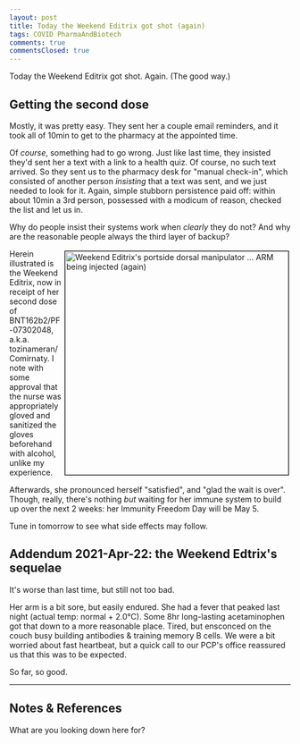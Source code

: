 ```yaml
---
layout: post
title: Today the Weekend Editrix got shot (again)
tags: COVID PharmaAndBiotech 
comments: true
commentsClosed: true
---
```


Today the Weekend Editrix got shot.  Again.  (The good way.)  


## Getting the second dose  

Mostly, it was pretty easy.  They sent her a couple email reminders, and it took all of
10min to get to the pharmacy at the appointed time.  

Of _course_, something had to go wrong.  Just like last time, they insisted they'd sent
her a text with a link to a health quiz.  Of course, no such text arrived.  So they sent
us to the pharmacy desk for "manual check-in", which consisted of another person
_insisting_ that a text was sent, and we just needed to look for it.  Again, simple
stubborn persistence paid off: within about 10min a 3rd person, possessed with a modicum
of reason, checked the list and let us in.  

Why do people insist their systems work when _clearly_ they do not?  And why are the
reasonable people always the third layer of backup?  

<img src="{{ site.baseurl }}/images/2021-04-21-weekend-editrix-got-shot-again-hypo.jpg" width="400" height="400" alt="Weekend Editrix's portside dorsal manipulator ... ARM being injected (again)" title="Weekend Editrix's portside dorsal manipulator ... ARM being injected (again)" style="float: right; margin: 3px 3px 3px 3px; border: 1px solid #000000;"/>
Herein illustrated is the Weekend Editrix, now in receipt of her second dose of
BNT162b2/PF-07302048, a.k.a. tozinameran/Comirnaty.  I note with some approval that the
nurse was appropriately gloved and sanitized the gloves beforehand with alcohol, unlike my
experience.  

Afterwards, she pronounced herself "satisfied", and "glad the wait is over".  Though,
really, there's nothing _but_ waiting for her immune system to build up over the next 2
weeks: her Immunity Freedom Day will be May 5.  

Tune in tomorrow to see what side effects may follow.  


## Addendum 2021-Apr-22: the Weekend Edtrix's sequelae  

It's worse than last time, but still not too bad.  

Her arm is a bit sore, but easily endured.  She had a fever that peaked last night (actual
temp: normal + 2.0&deg;C).  Some 8hr long-lasting acetaminophen got that down to a more
reasonable place.  Tired, but ensconced on the couch busy building antibodies &amp;
training memory B cells.  We were a bit worried about fast heartbeat, but a quick call to
our PCP's office reassured us that this was to be expected.  

So far, so good.  

---

## Notes &amp; References  

<!--
<sup id="fn1a">[[1]](#fn1)</sup>
<a id="fn1">1</a>: [↩](#fn1a)  
-->

What are you looking down here for?  
